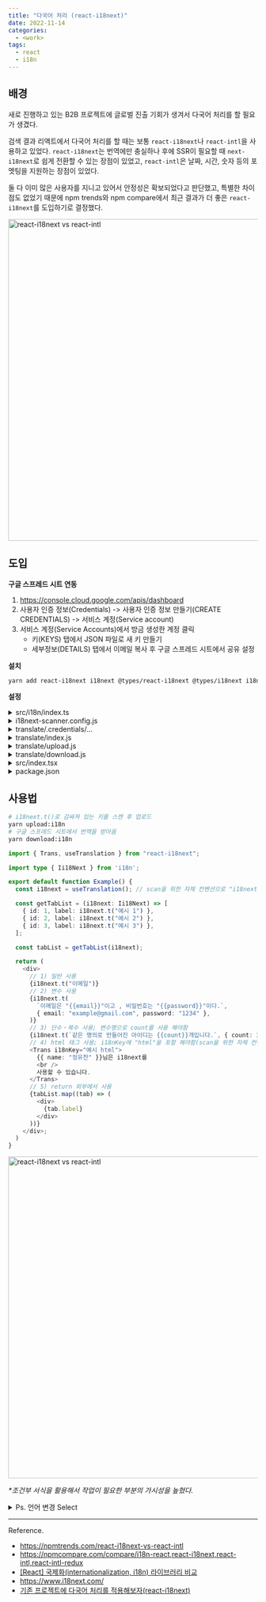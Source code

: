 ```yaml
---
title: "다국어 처리 (react-i18next)"
date: 2022-11-14
categories:
  - <work>
tags:
  - react
  - i18n
---
```


## 배경

새로 진행하고 있는 B2B 프로젝트에 글로벌 진출 기회가 생겨서 다국어 처리를 할 필요가 생겼다.

검색 결과 리액트에서 다국어 처리를 할 때는 보통 `react-i18next`나 `react-intl`을 사용하고 있었다. `react-i18next`는 번역에만 충실하나 후에 SSR이 필요할 때 `next-i18next`로 쉽게 전환할 수 있는 장점이 있었고, `react-intl`은 날짜, 시간, 숫자 등의 포멧팅을 지원하는 장점이 있었다.

둘 다 이미 많은 사용자를 지니고 있어서 안정성은 확보되었다고 판단했고, 특별한 차이점도 없었기 때문에 npm trends와 npm compare에서 최근 결과가 더 좋은 `react-i18next`를 도입하기로 결정했다.

<img width="650px" alt="react-i18next vs react-intl" src="/assets/work/2-1.png"/>

## 도입

**구글 스프레드 시트 연동**

1. https://console.cloud.google.com/apis/dashboard
2. 사용자 인증 정보(Credentials) -> 사용자 인증 정보 만들기(CREATE CREDENTIALS) -> 서비스 계정(Service account)
3. 서비스 계정(Service Accounts)에서 방금 생성한 계정 클릭
   - 키(KEYS) 탭에서 JSON 파일로 새 키 만들기
   - 세부정보(DETAILS) 탭에서 이메일 복사 후 구글 스프레드 시트에서 공유 설정

**설치**

```bash
yarn add react-i18next i18next @types/react-i18next @types/i18next i18next-scanner google-spreadsheet
```

**설정**

<details>
<summary>src/i18n/index.ts</summary>
<div markdown="1">

```ts
import i18n from "i18next";
import { initReactI18next } from "react-i18next";

import enUS from "./locales/en-US/translation.json";
// import esES from "./locales/es-ES/translation.json";
// import jaJP from "./locales/ja-JP/translation.json";
import koKR from "./locales/ko-KR/translation.json";
// import viVN from "./locales/vi-VN/translation.json";
// import zhTW from "./locales/zh-TW/translation.json";

type TLanguage = keyof typeof RESOURCES;

//TODO-i18next: 언어 추가 시 작성 필요
const RESOURCES = {
  ko: { translation: koKR },
  en: { translation: enUS },
  // "ja": { translation: jaJP },
  // vi: { translation: viVN },
  // es: { translation: esES },
  // zh: { translation: zhTW },
} as const;

export const LANGUAGE_LIST: [TLanguage, string][] = [
  ["ko", "한국어"],
  ["en", "English"],
];

const browserLang = window.navigator.language.split("-")[0];

export const CURRENT_LANGUAGE = "language";

const userLanguage = localStorage.getItem(CURRENT_LANGUAGE) ?? browserLang;

// eslint-disable-next-line import/no-named-as-default-member
i18n.use(initReactI18next).init({
  resources: RESOURCES,
  lng: userLanguage || "ko",
  fallbackLng: "ko",
  debug: false,
  defaultNS: "translation",
  ns: "translation",
  keySeparator: false,
  interpolation: {
    escapeValue: false,
    alwaysFormat: true,
    format(value, format, lng) {
      if (format === "uppercase") return value.toUpperCase();
      if (typeof value === "number") return value.toLocaleString(lng);
      return value;
    },
  },
  react: {
    defaultTransParent: "div",
    transEmptyNodeValue: "",
    transSupportBasicHtmlNodes: true,
    transKeepBasicHtmlNodesFor: [
      "br",
      "strong",
      "i",
      "button",
      "a",
      "span",
      "div",
      "input",
    ],
    transWrapTextNodes: "",
  },
  nsSeparator: "=>", // default: ":""
});

export default i18n;

export interface Ii18Next {
  // eslint-disable-next-line @typescript-eslint/ban-types
  t: (str: string, option?: Object) => string;
}

export const i18nextScanKey = (key: string): string => key;
```

</div>
</details>

<details>
<summary>i18next-scanner.config.js</summary>
<div markdown="1">

```js
/* eslint-disable import/order */
/* eslint-disable no-undef */
/* eslint-disable @typescript-eslint/no-var-requires */
const fs = require("fs");
const path = require("path");
const typescript = require("typescript");

const COMMON_EXTENSIONS = "/**/*.{js,jsx,ts,tsx,vue,html}";

module.exports = {
  input: [`./src/${COMMON_EXTENSIONS}`],
  options: {
    debug: false,
    removeUnusedKeys: false,
    defaultLng: "ko-KR",
    //TODO-i18next: 언어 추가 시 작성 필요
    lngs: ["ko-KR", "ko-KR", "en-US", "ja-JP", "vi-VN", "es-ES"],
    func: {
      list: ["i18next.t", "i18n.t", "$i18n.t", "$i18next.t", "i18nextScanKey"],
      extensions: [".js", ".jsx"],
    },
    trans: {
      component: "Trans",
      i18nKey: "i18nKey",
      defaultsKey: "defaults",
      extensions: [".js", ".jsx"],
      fallbackKey: function (ns, value) {
        return value;
      },
      acorn: {
        ecmaVersion: 10,
        sourceType: "module",
      },
    },
    resource: {
      loadPath: path.join(__dirname, "/src/i18n/locales/{{lng}}/{{ns}}.json"),
      savePath: path.join(__dirname, "/src/i18n/locales/{{lng}}/{{ns}}.json"),
    },
    defaultValue(lng, ns, key) {
      const keyAsDefaultValue = ["ko-KR"];
      if (keyAsDefaultValue.includes(lng)) {
        const separator = "html";
        const value = key.includes(separator) ? "" : key;
        return value;
      }
      return "[Fill in]";
    },
    keySeparator: false,
    nsSeparator: false,
    prefix: "{{",
    suffix: "}}",
  },
  transform: (function typescriptTransform(
    options = {
      tsOptions: {
        target: "es2018",
      },
      extensions: [".ts", ".tsx"],
    }
  ) {
    return function transform(file, enc, done) {
      const { base, ext } = path.parse(file.path);

      if (
        options.extensions.includes(ext) &&
        !base.endsWith(".d.ts") &&
        base.indexOf("reportWebVitals.ts") === -1
      ) {
        const content = fs.readFileSync(file.path, enc);

        const { outputText } = typescript.transpileModule(content, {
          compilerOptions: options.tsOptions,
          fileName: path.basename(file.path),
        });

        this.parser.parseTransFromString(outputText);
        this.parser.parseFuncFromString(outputText);
      }

      done();
    };
  })({
    extensions: [".tsx", ".ts"],
    tsOptions: {
      target: "es5",
      module: "esnext",
    },
  }),
};
```

</div>
</details>

<details>
<summary>translate/.credentials/...</summary>
<div markdown="1">

- .gitignore에 translate/.credentials 추가
- 서비스 계정에서 받은 JSON 키 파일을 `translate/.credentials`에 저장
- `translate/.credentials/index.js`
  ```js
  module.exports = {
    CREDS: "서비스 계정에서 받은 JSON 키 파일 이름",
    // 구글 스프레드 시트 주소에 나와 있음
    SHEET_DOC_ID: "...",
    SHEET_ID: "...",
  };
  ```

</div>
</details>

<details>
<summary>translate/index.js</summary>
<div markdown="1">

```js
/* eslint-disable import/order */
/* eslint-disable no-undef */
/* eslint-disable @typescript-eslint/no-var-requires */
const { GoogleSpreadsheet } = require("google-spreadsheet");

const ENV = require("./.credentials/index.js");
const creds = require("./.credentials/" + ENV.CREDS);
const i18nextConfig = require("../i18next-scanner.config");

const spreadsheetDocId = ENV.SHEET_DOC_ID;
const ns = "translation";
const lngs = i18nextConfig.options.lngs;
const loadPath = i18nextConfig.options.resource.loadPath;
const localesPath = loadPath.replace("/{{lng}}/{{ns}}.json", "");
const rePluralPostfix = new RegExp(/_plural|_[\d]/g);
const sheetId = ENV.SHEET_ID;
const NOT_AVAILABLE_CELL = "_N/A";
//TODO-i18next: 언어 추가 시 작성 필요
const columnKeyToHeader = {
  key: "key",
  "ko-KR": "ko-KR",
  "en-US": "en-US",
  "ja-JP": "ja-JP",
  "vi-VN": "vi-VN",
  "es-ES": "es-ES",
};

async function loadSpreadsheet() {
  // eslint-disable-next-line no-console
  console.info(
    "\u001B[32m",
    "=====================================================================================================================\n",
    "# i18next auto-sync using Spreadsheet\n\n",
    "  * Download translation resources from Spreadsheet and make /src/i18n/locales/{{lng}}/{{ns}}.json\n",
    "  * Upload translation resources to Spreadsheet.\n\n",
    `The Spreadsheet for translation is here (\u001B[34mhttps://docs.google.com/spreadsheets/d/${spreadsheetDocId}/#gid=${sheetId}\u001B[0m)\n`,
    "=====================================================================================================================",
    "\u001B[0m"
  );

  const doc = new GoogleSpreadsheet(spreadsheetDocId);

  await doc.useServiceAccountAuth(creds);

  await doc.loadInfo();

  return doc;
}

function getPureKey(key = "") {
  return key.replace(rePluralPostfix, "");
}

module.exports = {
  localesPath,
  loadSpreadsheet,
  getPureKey,
  ns,
  lngs,
  sheetId,
  columnKeyToHeader,
  NOT_AVAILABLE_CELL,
};
```

</div>
</details>

<details>
<summary>translate/upload.js</summary>
<div markdown="1">

```js
/* eslint-disable no-undef */
/* eslint-disable @typescript-eslint/no-var-requires */
const fs = require("fs");

const {
  loadSpreadsheet,
  localesPath,
  getPureKey,
  ns,
  lngs,
  sheetId,
  columnKeyToHeader,
  NOT_AVAILABLE_CELL,
} = require("./index");

//TODO-i18next: 언어 추가 시 작성 필요
const headerValues = ["key", "ko-KR", "en-US", "ja-JP", "vi-VN", "es-ES"];

async function addNewSheet(doc, title, sheetId) {
  const sheet = await doc.addSheet({
    sheetId,
    title,
    headerValues,
  });

  return sheet;
}

async function updateTranslationsFromKeyMapToSheet(doc, keyMap) {
  const title = "시트 제목";
  let sheet = doc.sheetsById[sheetId];
  if (!sheet) {
    sheet = await addNewSheet(doc, title, sheetId);
  }

  const rows = await sheet.getRows();

  const exsitKeys = {};
  const addedRows = [];
  rows.forEach((row) => {
    const key = row[columnKeyToHeader.key];
    if (keyMap[key]) {
      exsitKeys[key] = true;
    }
  });

  for (const [key, translations] of Object.entries(keyMap)) {
    if (!exsitKeys[key]) {
      const row = {
        [columnKeyToHeader.key]: key,
        ...Object.keys(translations).reduce((result, lng) => {
          const header = columnKeyToHeader[lng];
          result[header] = translations[lng];

          return result;
        }, {}),
      };

      addedRows.push(row);
    }
  }

  await sheet.addRows(addedRows);
}

function toJson(keyMap) {
  const json = {};

  Object.entries(keyMap).forEach(([, keysByPlural]) => {
    for (const [keyWithPostfix, translations] of Object.entries(keysByPlural)) {
      json[keyWithPostfix] = {
        ...translations,
      };
    }
  });

  return json;
}

function gatherKeyMap(keyMap, lng, json) {
  for (const [keyWithPostfix, translated] of Object.entries(json)) {
    const key = getPureKey(keyWithPostfix);

    if (!keyMap[key]) {
      keyMap[key] = {};
    }

    const keyMapWithLng = keyMap[key];
    if (!keyMapWithLng[keyWithPostfix]) {
      keyMapWithLng[keyWithPostfix] = lngs.reduce((initObj, lng) => {
        initObj[lng] = NOT_AVAILABLE_CELL;

        return initObj;
      }, {});
    }

    keyMapWithLng[keyWithPostfix][lng] = translated;
  }
}

async function updateSheetFromJson() {
  const doc = await loadSpreadsheet();

  fs.readdir(localesPath, (error, lngs) => {
    if (error) {
      throw error;
    }

    const keyMap = {};

    lngs.forEach((lng) => {
      const localeJsonFilePath = `${localesPath}/${lng}/${ns}.json`;

      // eslint-disable-next-line no-sync
      const json = fs.readFileSync(localeJsonFilePath, "utf8");

      gatherKeyMap(keyMap, lng, JSON.parse(json));
    });

    updateTranslationsFromKeyMapToSheet(doc, toJson(keyMap));
  });
}

updateSheetFromJson();
```

</div>
</details>

<details>
<summary>translate/download.js</summary>
<div markdown="1">

```js
/* eslint-disable no-undef */
/* eslint-disable @typescript-eslint/no-var-requires */
const fs = require("fs");

const mkdirp = require("mkdirp");

const {
  loadSpreadsheet,
  localesPath,
  ns,
  lngs,
  sheetId,
  columnKeyToHeader,
  NOT_AVAILABLE_CELL,
} = require("./index");

/**
 * fetch translations from google spread sheet and transform to json
 * @param {GoogleSpreadsheet} doc GoogleSpreadsheet document
 * @returns [object] translation map
 * {
 *   "ko-KR": {
 *     "key": "value"
 *   },
 *   "en-US": {
 *     "key": "value"
 *   },
 * }
 */
async function fetchTranslationsFromSheetToJson(doc) {
  const sheet = doc.sheetsById[sheetId];
  if (!sheet) {
    return {};
  }

  const lngsMap = {};
  const rows = await sheet.getRows();

  rows.forEach((row) => {
    const key = row[columnKeyToHeader.key];
    lngs.forEach((lng) => {
      const translation = row[columnKeyToHeader[lng]];
      if (translation === NOT_AVAILABLE_CELL) {
        return;
      }

      if (!lngsMap[lng]) {
        lngsMap[lng] = {};
      }

      lngsMap[lng][key] = translation || "";
    });
  });

  return lngsMap;
}

function checkAndMakeLocaleDir(dirPath, subDirs) {
  return new Promise((resolve) => {
    subDirs.forEach((subDir, index) => {
      mkdirp(`${dirPath}/${subDir}`, (err) => {
        if (err) {
          throw err;
        }

        if (index === subDirs.length - 1) {
          resolve();
        }
      });
    });
  });
}

async function updateJsonFromSheet() {
  await checkAndMakeLocaleDir(localesPath, lngs);

  const doc = await loadSpreadsheet();
  const lngsMap = await fetchTranslationsFromSheetToJson(doc);

  fs.readdir(localesPath, (error, lngs) => {
    if (error) {
      throw error;
    }

    lngs.forEach((lng) => {
      const localeJsonFilePath = `${localesPath}/${lng}/${ns}.json`;

      const jsonString = JSON.stringify(lngsMap[lng], null, 2);

      fs.writeFile(localeJsonFilePath, jsonString, "utf8", (err) => {
        if (err) {
          throw err;
        }
      });
    });
  });
}

updateJsonFromSheet();
```

</div>
</details>

<details>
<summary>src/index.tsx</summary>
<div markdown="1">

```tsx
import "i18n";
...
```

</div>
</details>

<details>
<summary>package.json</summary>
<div markdown="1">

```json
"scripts": {
    ...,
    "scan:i18n": "i18next-scanner --config i18next-scanner.config.js",
    "upload:i18n": "yarn run scan:i18n && node translate/upload.js",
    "download:i18n": "node translate/download.js"
  },
```

</div>
</details>

## 사용법

```bash
# i18next.t()로 감싸져 있는 키를 스캔 후 업로드
yarn upload:i18n
# 구글 스프레드 시트에서 번역을 받아옴
yarn download:i18n
```

```ts
import { Trans, useTranslation } from "react-i18next";

import type { Ii18Next } from 'i18n';

export default function Example() {
  const i18next = useTranslation(); // scan을 위한 자체 컨벤션으로 "i18next" 사용

  const getTabList = (i18next: Ii18Next) => [
    { id: 1, label: i18next.t("예시 1") },
    { id: 2, label: i18next.t("예시 2") },
    { id: 3, label: i18next.t("예시 3") },
  ];

  const tabList = getTabList(i18next);

  return (
    <div>
      // 1) 일반 사용
      {i18next.t("이메일")}
      // 2) 변수 사용
      {i18next.t(
        `이메일은 "{{email}}"이고 , 비밀번호는 "{{password}}"이다.`,
        { email: "example@gmail.com", password: "1234" },
      )}
      // 3) 단수・복수 사용; 변수명으로 count를 사용 해야함
      {i18next.t(`같은 명의로 만들어진 아이디는 {{count}}개입니다.`, { count: 3 })}
      // 4) html 태그 사용; i18nKey에 "html"을 포함 해야함(scan을 위한 자체 컨벤션)
      <Trans i18nKey="예시 html">
        {{ name: "정유찬" }}님은 i18next를
        <br />
        사용할 수 있습니다.
      </Trans>
      // 5) return 외부에서 사용
      {tabList.map((tab) => (
        <div>
          {tab.label}
        </div>
      ))}
    </div>;
  )
}
```

<img width="650px" alt="react-i18next vs react-intl" src="/assets/work/2-2.png"/>

_\*조건부 서식을 활용해서 작업이 필요한 부분의 가시성을 높혔다._

<details>
<summary>Ps. 언어 변경 Select</summary>
<div markdown="1">

```ts
import { useEffect } from "react";

import { useSelect } from "hooks/useSelect";
import i18n, { CURRENT_LANGUAGE, LANGUAGE_LIST } from "i18n";

export default function LanguageSelector() {
  const languageSelect = useSelect(
    LANGUAGE_LIST.findIndex((language) => language[0] === i18n.language) !== -1
      ? i18n.language
      : "ko"
  );

  useEffect(() => {
    i18n.changeLanguage(languageSelect.value);
    localStorage.setItem(CURRENT_LANGUAGE, languageSelect.value);
  }, [languageSelect.value]);

  return (
    <select {...languageSelect.attribute}>
      {LANGUAGE_LIST.map((language) => (
        <option key={language[0]} value={language[0]}>
          {language[1]}
        </option>
      ))}
    </select>
  );
}
```

\*_useSelect는 [Custom Hooks 게시물](/posts/summary/custom-hooks) 참조_

</div>
</details>

---

Reference.

- https://npmtrends.com/react-i18next-vs-react-intl
- https://npmcompare.com/compare/i18n-react,react-i18next,react-intl,react-intl-redux
- [[React] 국제화(internationalization, i18n) 라이브러리 비교](https://myeongjae.kim/blog/2020/04/12/react-internationalization-libraries-comparison)
- https://www.i18next.com/
- [기존 프로젝트에 다국어 처리를 적용해보자(react-i18next)
  ](<https://jangky000.github.io/posts/%EA%B8%B0%EC%A1%B4%ED%94%84%EB%A1%9C%EC%A0%9D%ED%8A%B8%EC%97%90%EB%8B%A4%EA%B5%AD%EC%96%B4%EC%B2%98%EB%A6%AC%EB%A5%BC%EC%A0%81%EC%9A%A9%ED%95%B4%EB%B3%B4%EC%9E%90(react-i18next)>)
